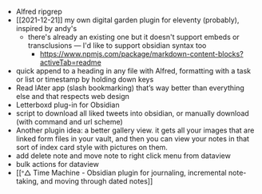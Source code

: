 - Alfred ripgrep
- [[2021-12-21]]  my own digital garden plugin for eleventy (probably), inspired by andy's
	- there's already an existing one but it doesn't support embeds or transclusions — I'd like to support obsidian syntax too
		- https://www.npmjs.com/package/markdown-content-blocks?activeTab=readme
- quick append to a heading in any file with Alfred, formatting with a task or list or timestamp by holding down keys
- Read lAter app (slash bookmarking) that’s way better than everything else and that respects web design
- Letterboxd plug-in for Obsidian
- script to download all liked tweets into obsidian, or manually download (with command and url scheme)
- Another plugin idea: a better gallery view. it gets all your images that are linked form files in your vault, and then you can view your notes in that sort of index card style with pictures on them.
- add delete note and move note to right click menu from dataview
- bulk actions for dataview
- [[ᐤ△ Time Machine - Obsidian plugin for journaling, incremental note-taking, and moving through dated notes]]